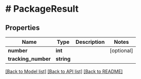 # # PackageResult

## Properties

Name | Type | Description | Notes
------------ | ------------- | ------------- | -------------
**number** | **int** |  | [optional] 
**tracking_number** | **string** |  | 

[[Back to Model list]](../../README.md#documentation-for-models) [[Back to API list]](../../README.md#documentation-for-api-endpoints) [[Back to README]](../../README.md)


